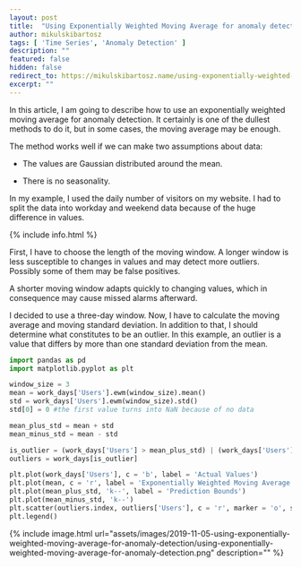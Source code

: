 ```yaml
---
layout: post
title:  "Using Exponentially Weighted Moving Average for anomaly detection"
author: mikulskibartosz
tags: [ 'Time Series', 'Anomaly Detection' ]
description: ""
featured: false
hidden: false
redirect_to: https://mikulskibartosz.name/using-exponentially-weighted-moving-average-for-anomaly-detection
excerpt: ""
---
```


In this article, I am going to describe how to use an exponentially weighted moving average for anomaly detection. It certainly is one of the dullest methods to do it, but in some cases, the moving average may be enough.

The method works well if we can make two assumptions about data:

* The values are Gaussian distributed around the mean.

* There is no seasonality.

In my example, I used the daily number of visitors on my website. I had to split the data into workday and weekend data because of the huge difference in values.

{% include info.html %}

First, I have to choose the length of the moving window. A longer window is less susceptible to changes in values and may detect more outliers. Possibly some of them may be false positives.

A shorter moving window adapts quickly to changing values, which in consequence may cause missed alarms afterward.

I decided to use a three-day window. Now, I have to calculate the moving average and moving standard deviation. In addition to that, I should determine what constitutes to be an outlier. In this example, an outlier is a value that differs by more than one standard deviation from the mean.

```python
import pandas as pd
import matplotlib.pyplot as plt

window_size = 3
mean = work_days['Users'].ewm(window_size).mean()
std = work_days['Users'].ewm(window_size).std()
std[0] = 0 #the first value turns into NaN because of no data

mean_plus_std = mean + std
mean_minus_std = mean - std

is_outlier = (work_days['Users'] > mean_plus_std) | (work_days['Users'] < mean_minus_std)
outliers = work_days[is_outlier]

plt.plot(work_days['Users'], c = 'b', label = 'Actual Values')
plt.plot(mean, c = 'r', label = 'Exponentially Weighted Moving Average')
plt.plot(mean_plus_std, 'k--', label = 'Prediction Bounds')
plt.plot(mean_minus_std, 'k--')
plt.scatter(outliers.index, outliers['Users'], c = 'r', marker = 'o', s = 120, label = 'Outliers')
plt.legend()
```

{% include image.html url="assets/images/2019-11-05-using-exponentially-weighted-moving-average-for-anomaly-detection/using-exponentially-weighted-moving-average-for-anomaly-detection.png" description="" %}

